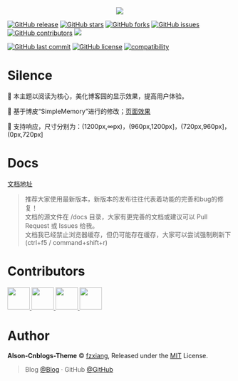 <div align="center">

<img src="./Images/simple1.png" />

<br>

</div>

[![GitHub release](https://img.shields.io/github/release/fzxiang/Alson-Cnblogs-Theme.svg)](https://github.com/fzxiang/Alson-Cnblogs-Theme/releases)
[![GitHub stars](https://img.shields.io/github/stars/fzxiang/Alson-Cnblogs-Theme.svg)](https://github.com/fzxiang/Alson-Cnblogs-Theme/stargazers)
[![GitHub forks](https://img.shields.io/github/forks/fzxiang/Alson-Cnblogs-Theme.svg)](https://github.com/fzxiang/Alson-Cnblogs-Theme/network)
[![GitHub issues](https://img.shields.io/github/issues/fzxiang/Alson-Cnblogs-Theme.svg)](https://github.com/fzxiang/Alson-Cnblogs-Theme/issues)
[![GitHub contributors](https://img.shields.io/github/contributors/fzxiang/Alson-Cnblogs-Theme.svg)](https://github.com/fzxiang/Alson-Cnblogs-Theme/graphs/contributors)
[![](https://data.jsdelivr.com/v1/package/gh/fzxiang/Alson-Cnblogs-Theme/badge?style=rounded)](https://www.jsdelivr.com/package/gh/fzxiang/Alson-Cnblogs-Theme)

[![GitHub last commit](https://img.shields.io/github/last-commit/fzxiang/Alson-Cnblogs-Theme.svg)](https://github.com/fzxiang/Alson-Cnblogs-Theme/commits/master)
[![GitHub license](https://img.shields.io/github/license/esofar/cnblogs-theme-silence.svg)](https://github.com/fzxiang/Alson-Cnblogs-Theme/blob/master/LICENSE)
[![compatibility](https://camo.githubusercontent.com/31ac3f0ce805dc34a29b615131caa26cbf4dc127/68747470733a2f2f696d672e736869656c64732e696f2f62616467652f62726f777365722d2532306368726f6d6525323025374325323066697265666f782532302537432532306f706572612532302537432532307361666172692532302537432532306965253230253345253344253230392d6c69676874677265792e737667)](https://github.com/fzxiang/Alson-Cnblogs-Theme)


# Silence

📖 本主题以阅读为核心，美化博客园的显示效果，提高用户体验。 

🍰 基于博皮“SimpleMemory”进行的修改；[页面效果](https://www.cnblogs.com/alson/)

🧀 支持响应，尺寸分别为：(1200px,∞px)，(960px,1200px]，(720px,960px]，(0px,720px]

# Docs

[文档地址](https://fzxiang.github.io/Alson-Cnblogs-Theme/v2)

> 推荐大家使用最新版本，新版本的发布往往代表着功能的完善和bug的修复！
> <br>文档的源文件在 /docs 目录，大家有更完善的文档或建议可以 Pull Request 或 Issues 给我。
> <br>文档我已经禁止浏览器缓存，但仍可能存在缓存，大家可以尝试强制刷新下(ctrl+f5 / command+shift+r)

# Contributors

<a href="https://github.com/QQ2017" target="_blank">
    <img width=50 src="https://avatars0.githubusercontent.com/u/23667705?s=50&v=4"/>
</a>

<a href="https://github.com/alessandrocyc" target="_blank">
    <img width=50 src="https://avatars1.githubusercontent.com/u/43987494?s=50&v=4"/>
</a>

<a href="https://github.com/ElderJames" target="_blank">
    <img width=50 src="https://avatars3.githubusercontent.com/u/7550366?s=50&v=4"/>
</a>

<a href="https://github.com/sky5454" target="_blank">
    <img width=50 src="https://avatars2.githubusercontent.com/u/12370628?s=460&v=4"/>
</a>

# Author

**Alson-Cnblogs-Theme** © [fzxiang](https://github.com/fzxiang), Released under the [MIT](./LICENSE) License.<br>

> Blog [@Blog](https://www.cnblogs.com/alson/) · GitHub [@GitHub](https://github.com/fzxiang) 
